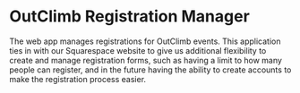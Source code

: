 # OutClimb Registration Manager

The web app manages registrations for OutClimb events. This application ties in with our Squarespace website to give us additional flexibility to create and manage registration forms, such as having a limit to how many people can register, and in the future having the ability to create accounts to make the registration process easier.
